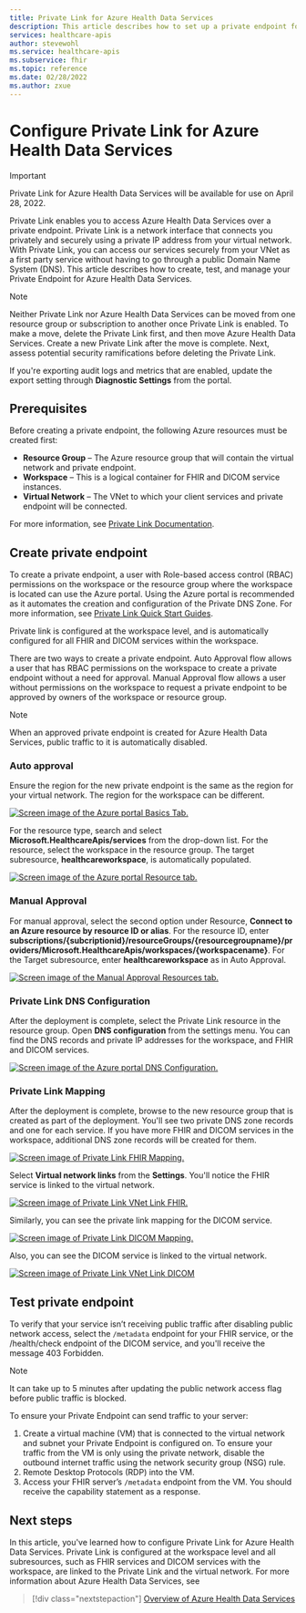 ```yaml
---
title: Private Link for Azure Health Data Services
description: This article describes how to set up a private endpoint for Azure Health Data Services
services: healthcare-apis
author: stevewohl
ms.service: healthcare-apis
ms.subservice: fhir
ms.topic: reference
ms.date: 02/28/2022
ms.author: zxue
---
```


# Configure Private Link for Azure Health Data Services

>[!IMPORTANT]
> Private Link for Azure Health Data Services will be available for use on April 28, 2022.

Private Link enables you to access Azure Health Data Services over a private endpoint. Private Link is a network interface that connects you privately and securely using a private IP address from your virtual network. With Private Link, you can access our services securely from your VNet as a first party service without having to go through a public Domain Name System (DNS). This article describes how to create, test, and manage your Private Endpoint for Azure Health Data Services.

>[!Note]
> Neither Private Link nor Azure Health Data Services can be moved from one resource group or subscription to another once Private Link is enabled. To make a move, delete the Private Link first, and then move Azure Health Data Services. Create a new Private Link after the move is complete. Next, assess potential security ramifications before deleting the Private Link.
>
>If you're exporting audit logs and metrics that are enabled, update the export setting through **Diagnostic Settings** from the portal.

## Prerequisites

Before creating a private endpoint, the following Azure resources must be created first:

- **Resource Group** – The Azure resource group that will contain the virtual network and private endpoint.
- **Workspace** – This is a logical container for FHIR and DICOM service instances.
- **Virtual Network** – The VNet to which your client services and private endpoint will be connected.

For more information, see [Private Link Documentation](./../private-link/index.yml).

## Create private endpoint

To create a private endpoint, a user with Role-based access control (RBAC) permissions on the workspace or the resource group where the workspace is located can use the Azure portal. Using the Azure portal is recommended as it automates the creation and configuration of the Private DNS Zone. For more information, see [Private Link Quick Start Guides](./../private-link/create-private-endpoint-portal.md).

Private link is configured at the workspace level, and is automatically configured for all FHIR and DICOM services within the workspace.

There are two ways to create a private endpoint. Auto Approval flow allows a user that has RBAC permissions on the workspace to create a private endpoint without a need for approval. Manual Approval flow allows a user without permissions on the workspace to request a private endpoint to be approved by owners of the workspace or resource group.

> [!NOTE]
> When an approved private endpoint is created for Azure Health Data Services, public traffic to it is automatically disabled. 

### Auto approval

Ensure the region for the new private endpoint is the same as the region for your virtual network. The region for the workspace can be different.

[ ![Screen image of the Azure portal Basics Tab.](media/private-link/private-link-basics.png) ](media/private-link/private-link-basics.png#lightbox)

For the resource type, search and select **Microsoft.HealthcareApis/services** from the drop-down list. For the resource, select the workspace in the resource group. The target subresource, **healthcareworkspace**, is automatically populated.

[ ![Screen image of the Azure portal Resource tab.](media/private-link/private-link-resource.png) ](media/private-link/private-link-resource.png#lightbox)

### Manual Approval

For manual approval, select the second option under Resource, **Connect to an Azure resource by resource ID or alias**. For the resource ID, enter **subscriptions/{subcriptionid}/resourceGroups/{resourcegroupname}/providers/Microsoft.HealthcareApis/workspaces/{workspacename}**. For the Target subresource, enter **healthcareworkspace** as in Auto Approval.

[ ![Screen image of the Manual Approval Resources tab.](media/private-link/private-link-resource-id.png) ](media/private-link/private-link-resource-id.png#lightbox)

### Private Link DNS Configuration

After the deployment is complete, select the Private Link resource in the resource group. Open **DNS configuration** from the settings menu. You can find the DNS records and private IP addresses for the workspace, and FHIR and DICOM services.

[ ![Screen image of the Azure portal DNS Configuration.](media/private-link/private-link-dns-configuration.png) ](media/private-link/private-link-dns-configuration.png#lightbox)

### Private Link Mapping

After the deployment is complete, browse to the new resource group that is created as part of the deployment. You'll see two private DNS zone records and one for each service. If you have more FHIR and DICOM services in the workspace, additional DNS zone records will be created for them.

[![Screen image of Private Link FHIR Mapping.](media/private-link/private-link-fhir-mapping.png) ](media/private-link/private-link-fhir-mapping.png#lightbox)

Select **Virtual network links** from the **Settings**. You'll notice the FHIR service is linked to the virtual network.

[ ![Screen image of Private Link VNet Link FHIR.](media/private-link/private-link-vnet-link-fhir.png) ](media/private-link/private-link-vnet-link-fhir.png#lightbox)


Similarly, you can see the private link mapping for the DICOM service.

[ ![Screen image of Private Link DICOM Mapping.](media/private-link/private-link-dicom-mapping.png) ](media/private-link/private-link-dicom-mapping.png#lightbox)

Also, you can see the DICOM service is linked to the virtual network.

[ ![Screen image of Private Link VNet Link DICOM](media/private-link/private-link-vnet-link-dicom.png) ](media/private-link/private-link-vnet-link-dicom.png#lightbox)

## Test private endpoint

To verify that your service isn’t receiving public traffic after disabling public network access, select the `/metadata` endpoint for your FHIR service, or the /health/check endpoint of the DICOM service, and you'll receive the message 403 Forbidden. 

> [!NOTE]
> It can take up to 5 minutes after updating the public network access flag before public traffic is blocked.

To ensure your Private Endpoint can send traffic to your server:

1. Create a virtual machine (VM) that is connected to the virtual network and subnet your Private Endpoint is configured on. To ensure your traffic from the VM is only using the private network, disable the outbound internet traffic using the network security group (NSG) rule.
2. Remote Desktop Protocols (RDP) into the VM.
3. Access your FHIR server’s `/metadata` endpoint from the VM. You should receive the capability statement as a response.

## Next steps

In this article, you've learned how to configure Private Link for Azure Health Data Services. Private Link is configured at the workspace level and all subresources, such as FHIR services and DICOM services with the workspace, are linked to the Private Link and the virtual network. For more information about Azure Health Data Services, see

>[!div class="nextstepaction"]
>[Overview of Azure Health Data Services](healthcare-apis-overview.md)
